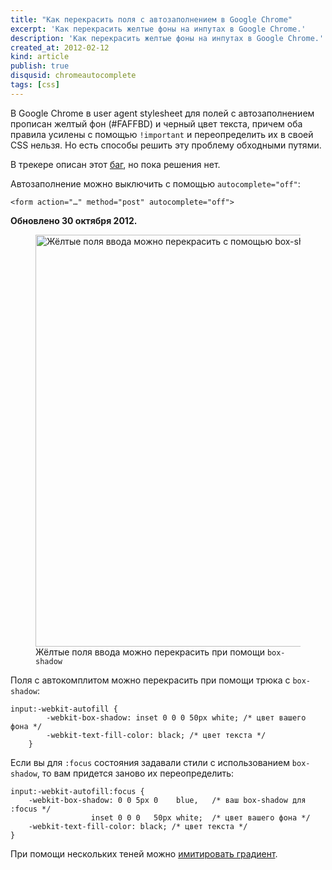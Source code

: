 ```yaml
---
title: "Как перекрасить поля с автозаполнением в Google Chrome"
excerpt: 'Как перекрасить желтые фоны на инпутах в Google Chrome.'
description: 'Как перекрасить желтые фоны на инпутах в Google Chrome.'
created_at: 2012-02-12
kind: article
publish: true
disqusid: chromeautocomplete
tags: [css]
---
```


В Google Chrome в user agent stylesheet для полей с автозаполнением прописан желтый фон (#FAFFBD) и черный цвет текста, причем оба правила усилены с помощью <code class="hljs-important">!important</code> и переопределить их в своей CSS нельзя. Но есть способы решить эту проблему обходными путями.

<!-- cut -->

В трекере описан этот <a href="http://code.google.com/p/chromium/issues/detail?id=46543">баг</a>, но <time datetime="2012-10-30">пока</time> решения нет.

Автозаполнение можно выключить с помощью <code class="hljs-tag"><span class="hljs-attribute">autocomplete</span>=<span class="hljs-value">"off"</span></code>:

	<form action="…" method="post" autocomplete="off">

**Обновлено 30 октября 2012.**

<figure>
    <img src="chrome-autocomplete-recolor.gif" width="998" height="659" alt="Жёлтые поля ввода можно перекрасить с помощью box-shadow"/>
    <figcaption>Жёлтые поля ввода можно перекрасить при помощи <code class="hljs-attribute">box-shadow</code></figcaption>
</figure>

Поля c автокомплитом можно перекрасить при помощи трюка с <code class="hljs-attribute">box-shadow</code>:

<pre><code class="css">input:-webkit-autofill {
        -webkit-box-shadow: inset 0 0 0 50px white; /* цвет вашего фона */
        -webkit-text-fill-color: black; /* цвет текста */
    }</code>
</pre>

Если вы для <code class="hljs-pseudo">:focus</code> состояния задавали стили с использованием <code class="hljs-attribute">box-shadow</code>, то вам придется заново их переопределить:

	input:-webkit-autofill:focus {
        -webkit-box-shadow: 0 0 5px 0    blue,   /* ваш box-shadow для :focus */
                      inset 0 0 0   50px white;  /* цвет вашего фона */
        -webkit-text-fill-color: black; /* цвет текста */
    }

При помощи нескольких теней можно <a href="/demo/box-shadow_instead_gradient/">имитировать градиент</a>.
